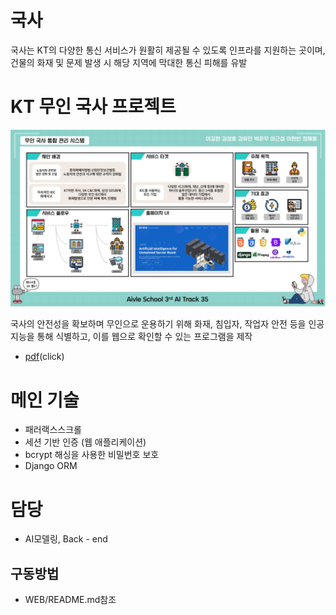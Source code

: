# 국사
국사는 KT의 다양한 통신 서비스가 원활히 제공될 수 있도록 인프라를 지원하는 곳이며, 건물의 화재 및 문제 발생 시 해당 지역에 막대한 통신 피해를 유발

# KT 무인 국사 프로젝트
<p align="center"> 
  <img src="https://github.com/kimseongho3077/KT-AI-Project/blob/main/%EC%86%8C%EA%B0%9C%EC%9D%B4%EB%AF%B8%EC%A7%80.jpg" width="1000">
</p> 
국사의 안전성을 확보하며 무인으로 운용하기 위해 화재, 침입자, 작업자 안전 등을 인공지능을 통해 식별하고, 이를 웹으로 확인할 수 있는 프로그램을 제작

 - [pdf](https://github.com/kimseongho3077/KT-AI-Project/blob/main/%EB%AC%B4%EC%9D%B8%20%EA%B5%AD%EC%82%AC%20%ED%94%84%EB%A1%9C%EC%A0%9D%ED%8A%B8.pdf)(click)

# 메인 기술
 - 패러랙스스크롤
 - 세션 기반 인증 (웹 애플리케이션)
 - bcrypt 해싱을 사용한 비밀번호 보호
 - Django ORM

# 담당 
 - AI모델링, Back - end

## 구동방법
 - WEB/README.md참조
